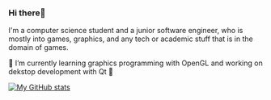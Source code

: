### Hi there👋

I'm a computer science student and a junior software engineer, who is mostly into games, graphics, and any tech or academic stuff that is in the domain of games.

🌱 I’m currently learning graphics programming with OpenGL and working on dekstop development with Qt 🔭

[![My GitHub stats](https://github-readme-stats.vercel.app/api?username=zubeyir-bodur&theme=radical)](https://github.com/anuraghazra/github-readme-stats)
<br>

<!--
**zubeyir-bodur/zubeyir-bodur** is a ✨ _special_ ✨ repository because its `README.md` (this file) appears on your GitHub profile.

Here are some ideas to get you started:

- 🌱 I’m currently learning ...
- 👯 I’m looking to collaborate on ...
- 🤔 I’m looking for help with ...
- 💬 Ask me about ...
- 📫 How to reach me: ...
- 😄 Pronouns: ...
- ⚡ Fun fact: ...
-->
